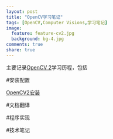 ```yaml
---
layout: post
title: "OpenCV学习笔记"
tags: [OpenCV,Computer Visions,学习笔记]
image:
  feature: feature-cv2.jpg
  background: bg-4.jpg
comments: true
share: true
---
```

主要记录[OpenCV 2](http://opencv.org/)学习历程，包括

#安装配置

<div markdown="0">
<a href="http://oncemore2020.github.io/blog/opencv2install" class="btn btn-success">OpenCV2安装</a>
</div>

#文档翻译

#程序实现

#技术笔记


